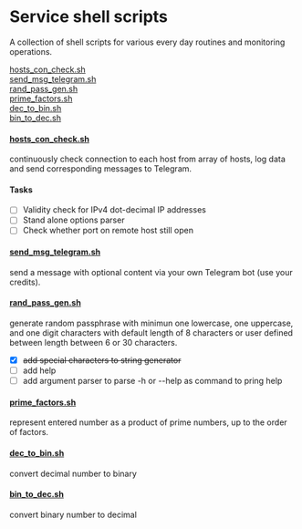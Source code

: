 # Service shell scripts
A collection of shell scripts for various every day routines and monitoring operations.

[hosts_con_check.sh](#hosts_con_checksh)<br>
[send_msg_telegram.sh](#send_msg_telegramsh)<br>
[rand_pass_gen.sh](#rand_pass_gensh)<br>
[prime_factors.sh](#prime_factorssh)<br>
[dec_to_bin.sh](#dec_to_binsh)<br>
[bin_to_dec.sh](#bin_to_decsh)<br>

#### [hosts_con_check.sh](https://github.com/yar83/shell-service-scripts/blob/main/hosts_con_check.sh)
continuously check connection to each host from array of hosts, log data and send corresponding messages to Telegram.
#### Tasks
- [ ] Validity check for IPv4 dot-decimal IP addresses
- [ ] Stand alone options parser
- [ ] Check whether port on remote host still open
#### [send_msg_telegram.sh](https://github.com/yar83/shell-service-scripts/blob/main/send_msg_telegram.sh)
send a message with optional content via your own Telegram bot (use your credits).
#### [rand_pass_gen.sh](https://github.com/yar83/shell-service-scripts/blob/main/rand_pass_gen.sh)
generate random passphrase with minimun one lowercase, one uppercase, and one digit characters with default length of 8 characters or user defined between length between 6 or 30 characters.
- [x] ~~add special characters to string generator~~
- [ ] add help 
- [ ] add argument parser to parse -h or --help as command to pring help
#### [prime_factors.sh](https://github.com/yar83/shell-service-scripts/blob/main/rand_pass_gen.sh)
represent entered number as a product of prime numbers, up to the order of factors.
#### [dec_to_bin.sh](https://github.com/yar83/shell-service-scripts/blob/main/dec_to_bin.sh)
convert decimal number to binary
#### [bin_to_dec.sh](https://github.com/yar83/shell-service-scripts/blob/main/bin_to_dec.sh)
convert binary number to decimal
